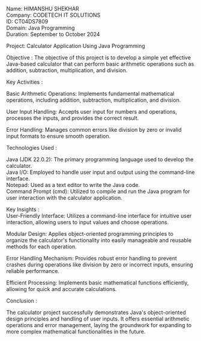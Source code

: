 Name: HIMANSHU SHEKHAR <br>
Company: CODETECH IT SOLUTIONS <br>
ID: CT04DS7809 <br>
Domain: Java Programming <br>
Duration: September to October 2024 <br>


Project: Calculator Application Using Java Programming 


Objective : 
The objective of this project is to develop a simple yet effective Java-based calculator that can perform basic arithmetic operations such as addition, subtraction, multiplication, and division.


Key Activities : <br>

Basic Arithmetic Operations: Implements fundamental mathematical operations, including addition, subtraction, multiplication, and division.

User Input Handling: Accepts user input for numbers and operations, processes the inputs, and provides the correct result. 

Error Handling: Manages common errors like division by zero or invalid input formats to ensure smooth operation.

Technologies Used : <br>

Java (JDK 22.0.2): The primary programming language used to develop the calculator. <br>
Java I/O: Employed to handle user input and output using the command-line interface. <br>
Notepad: Used as a text editor to write the Java code. <br>
Command Prompt (cmd): Utilized to compile and run the Java program for user interaction with the calculator application. <br>

Key Insights : <br>
User-Friendly Interface: Utilizes a command-line interface for intuitive user interaction, allowing users to input values and choose operations. 

Modular Design: Applies object-oriented programming principles to organize the calculator's functionality into easily manageable and reusable methods for each operation.

Error Handling Mechanism: Provides robust error handling to prevent crashes during operations like division by zero or incorrect inputs, ensuring reliable performance. 

Efficient Processing: Implements basic mathematical functions efficiently, allowing for quick and accurate calculations. 

Conclusion : <br>

The calculator project successfully demonstrates Java's object-oriented design principles and handling of user inputs. It offers essential arithmetic operations and error management, laying the groundwork for expanding to more complex mathematical functionalities in the future.






